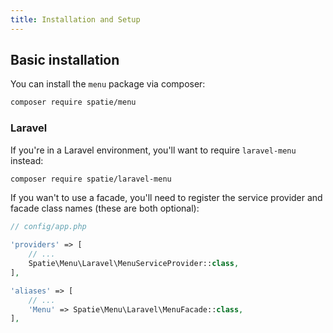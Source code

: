 ```yaml
---
title: Installation and Setup
---
```


## Basic installation

You can install the `menu` package via composer:

```bash
composer require spatie/menu
```

### Laravel

If you're in a Laravel environment, you'll want to require `laravel-menu` instead:

```bash
composer require spatie/laravel-menu
```

If you wan't to use a facade, you'll need to register the service provider and facade class names (these are both optional):

```php
// config/app.php

'providers' => [
    // ...
    Spatie\Menu\Laravel\MenuServiceProvider::class,
],

'aliases' => [
    // ...
    'Menu' => Spatie\Menu\Laravel\MenuFacade::class,
],
```
